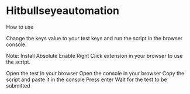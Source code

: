 # Hitbullseyeautomation

How to use

Change the keys value to your test keys and run the script in the browser console.

Note: Install Absolute Enable Right Click extension in your browser to use the script.

Open the test in your browser
Open the console in your browser
Copy the script and paste it in the console
Press enter
Wait for the test to be submitted
